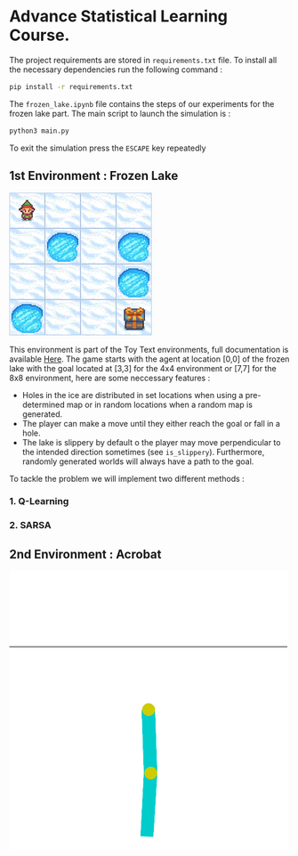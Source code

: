 #  Advance Statistical Learning Course.

The project requirements are stored in `requirements.txt` file. To install all the necessary dependencies run the following command : 

```bash
pip install -r requirements.txt

``` 

The `frozen_lake.ipynb` file contains the steps of our experiments for the frozen lake part. The main script to launch the simulation is :

```bash
python3 main.py 
``` 
To exit the simulation press the `ESCAPE` key repeatedly

## 1st Environment : Frozen Lake 
![ Frozen lake](images/frozen_lake.gif) 

This environment is part of the Toy Text environments, full documentation is available [Here](https://gymnasium.farama.org/environments/toy_text/frozen_lake/). The game starts with the agent at location [0,0] of the frozen lake with the goal located at [3,3] for the 4x4 environment or [7,7] for the 8x8 environment, here are some neccessary features : 

- Holes in the ice are distributed in set locations when using a pre-determined map or in random locations when a random map is generated. 
- The player can make a move until they either reach the goal or fall in a hole.
- The lake is slippery by default o the player may move perpendicular to the intended direction sometimes (see `is_slippery`). Furthermore, randomly generated worlds will always have a path to the goal.

To tackle the problem we will implement two different methods : 

### 1. Q-Learning
### 2. SARSA


## 2nd Environment : Acrobat
![ Acrobat](images/acrobot.gif) 


